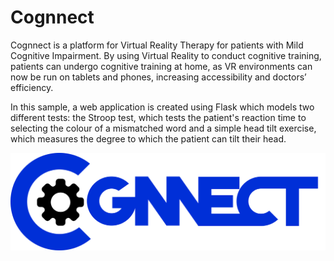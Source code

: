 # Cognnect

Cognnect is a platform for Virtual Reality Therapy for patients with Mild Cognitive Impairment. By using Virtual Reality to conduct cognitive training, patients can undergo cognitive training at home, as VR environments can now be run on tablets and phones, increasing accessibility and doctors’ efficiency.

In this sample, a web application is created using Flask which models two different tests: the Stroop test, which tests the patient's reaction time to selecting the colour of a mismatched word and a simple head tilt exercise, which measures the degree to which the patient can tilt their head.

![logo](Cognnect_Logo.png)
